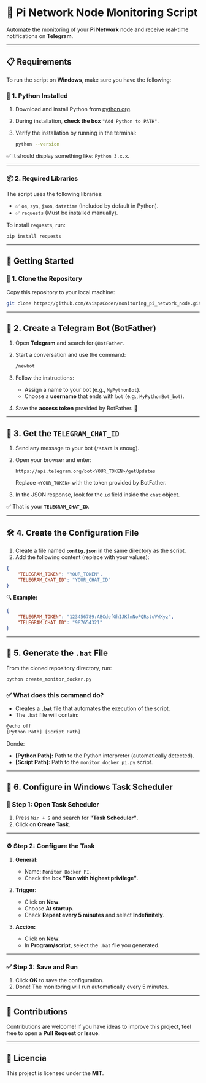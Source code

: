 # 🚀 Pi Network Node Monitoring Script

Automate the monitoring of your **Pi Network** node and receive real-time notifications on **Telegram**.

---

## 📋 Requirements

To run the script on **Windows**, make sure you have the following:

### 🐍 1. Python Installed

1. Download and install Python from [python.org](https://www.python.org/downloads/).
2. During installation, **check the box** `"Add Python to PATH"`.
3. Verify the installation by running in the terminal:

   ```bash
   python --version
   ```

✅ It should display something like: `Python 3.x.x`.

---

### 📦 2. Required Libraries

The script uses the following libraries:

- ✅ `os`, `sys`, `json`, `datetime` (Included by default in Python).
- ✅ `requests` (Must be installed manually).

To install `requests`, run:

```bash
pip install requests
```

---

## 🚀 Getting Started

### 📂 1. Clone the Repository

Copy this repository to your local machine:

```bash
git clone https://github.com/AvispaCoder/monitoring_pi_network_node.git
```

---

## 🤖 2. Create a Telegram Bot (BotFather)

1. Open **Telegram** and search for `@BotFather`.
2. Start a conversation and use the command:

   ```bash
   /newbot
   ```

3. Follow the instructions:
   - Assign a name to your bot (e.g., `MyPythonBot`).
   - Choose a **username** that ends with `bot` (e.g., `MyPythonBot_bot`).

4. Save the **access token** provided by BotFather. 🚨

---

## 📌 3. Get the `TELEGRAM_CHAT_ID`

1. Send any message to your bot (`/start` is enoug).
2. Open your browser and enter:

   ```
   https://api.telegram.org/bot<YOUR_TOKEN>/getUpdates
   ```

   Replace `<YOUR_TOKEN>` with the token provided by BotFather.

3. In the JSON response, look for the `id` field inside the `chat` object.

✅ That is your **`TELEGRAM_CHAT_ID`**.

---

## 🛠️ 4. Create the Configuration File

1. Create a file named **`config.json`** in the same directory as the script.
2. Add the following content (replace with your values):

```json
{
    "TELEGRAM_TOKEN": "YOUR_TOKEN",
    "TELEGRAM_CHAT_ID": "YOUR_CHAT_ID"
}
```

🔍 **Example:**

```json
{
    "TELEGRAM_TOKEN": "123456789:ABCdefGhIJKlmNoPQRstuVWXyz",
    "TELEGRAM_CHAT_ID": "987654321"
}
```

---

## 📜 5. Generate the `.bat` File

From the cloned repository directory, run:

```bash
python create_monitor_docker.py
```

### ✅ What does this command do?

- Creates a **`.bat`**  file that automates the execution of the script.
- The `.bat` file will contain:

```bash
@echo off
[Python Path] [Script Path]
```

Donde:

- **[Python Path]:** Path to the Python interpreter (automatically detected).
- **[Script Path]:** Path to the `monitor_docker_pi.py` script.

---

## 📅 6. Configure in Windows Task Scheduler

### 📌 Step 1: Open Task Scheduler

1. Press  `Win + S` and search for **"Task Scheduler"**.
2. Click on **Create Task**.

---

### ⚙️ Step 2: Configure the Task

1. **General:**
   - Name: `Monitor Docker PI`.
   - Check the box  **"Run with highest privilege"**.

2. **Trigger:**
   - Click on **New**.
   - Choose **At startup**.
   - Check **Repeat every 5 minutes** and select **Indefinitely**.

3. **Acción:**
   - Click on **New**.
   - In  **Program/script**, select the `.bat` file you generated.

---

### ✅ Step 3: Save and Run

1. Click **OK** to save the configuration.
2. Done! The monitoring will run automatically every 5 minutes.

---

## 📣 Contributions

Contributions are welcome! If you have ideas to improve this project, feel free to open a **Pull Request** or **Issue**.

---

## 📄 Licencia

This project is licensed under the **MIT**.

